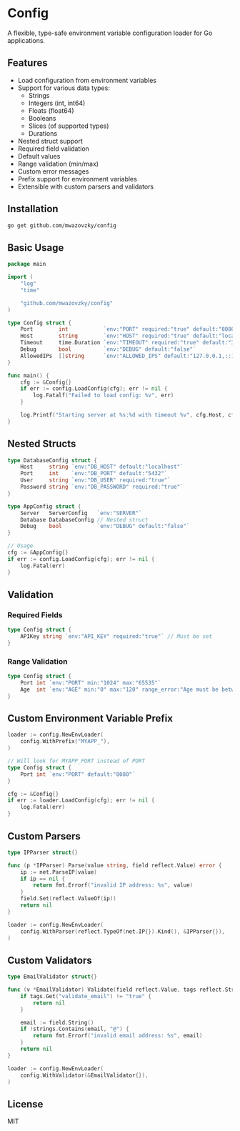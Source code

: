 # Config

A flexible, type-safe environment variable configuration loader for Go applications.

## Features

- Load configuration from environment variables
- Support for various data types:
  - Strings
  - Integers (int, int64)
  - Floats (float64)
  - Booleans
  - Slices (of supported types)
  - Durations
- Nested struct support
- Required field validation
- Default values
- Range validation (min/max)
- Custom error messages
- Prefix support for environment variables
- Extensible with custom parsers and validators

## Installation

```bash
go get github.com/mwazovzky/config
```

## Basic Usage

```go
package main

import (
	"log"
	"time"

	"github.com/mwazovzky/config"
)

type Config struct {
	Port        int           `env:"PORT" required:"true" default:"8080"`
	Host        string        `env:"HOST" required:"true" default:"localhost"`
	Timeout     time.Duration `env:"TIMEOUT" required:"true" default:"30s"`
	Debug       bool          `env:"DEBUG" default:"false"`
	AllowedIPs  []string      `env:"ALLOWED_IPS" default:"127.0.0.1,::1"`
}

func main() {
	cfg := &Config{}
	if err := config.LoadConfig(cfg); err != nil {
		log.Fatalf("Failed to load config: %v", err)
	}

	log.Printf("Starting server at %s:%d with timeout %v", cfg.Host, cfg.Port, cfg.Timeout)
}
```

## Nested Structs

```go
type DatabaseConfig struct {
	Host     string `env:"DB_HOST" default:"localhost"`
	Port     int    `env:"DB_PORT" default:"5432"`
	User     string `env:"DB_USER" required:"true"`
	Password string `env:"DB_PASSWORD" required:"true"`
}

type AppConfig struct {
	Server   ServerConfig   `env:"SERVER"`
	Database DatabaseConfig // Nested struct
	Debug    bool           `env:"DEBUG" default:"false"`
}

// Usage
cfg := &AppConfig{}
if err := config.LoadConfig(cfg); err != nil {
	log.Fatal(err)
}
```

## Validation

### Required Fields

```go
type Config struct {
	APIKey string `env:"API_KEY" required:"true"` // Must be set
}
```

### Range Validation

```go
type Config struct {
	Port int `env:"PORT" min:"1024" max:"65535"`
	Age  int `env:"AGE" min:"0" max:"120" range_error:"Age must be between 0 and 120"`
}
```

## Custom Environment Variable Prefix

```go
loader := config.NewEnvLoader(
	config.WithPrefix("MYAPP_"),
)

// Will look for MYAPP_PORT instead of PORT
type Config struct {
	Port int `env:"PORT" default:"8080"`
}

cfg := &Config{}
if err := loader.LoadConfig(cfg); err != nil {
	log.Fatal(err)
}
```

## Custom Parsers

```go
type IPParser struct{}

func (p *IPParser) Parse(value string, field reflect.Value) error {
	ip := net.ParseIP(value)
	if ip == nil {
		return fmt.Errorf("invalid IP address: %s", value)
	}
	field.Set(reflect.ValueOf(ip))
	return nil
}

loader := config.NewEnvLoader(
	config.WithParser(reflect.TypeOf(net.IP{}).Kind(), &IPParser{}),
)
```

## Custom Validators

```go
type EmailValidator struct{}

func (v *EmailValidator) Validate(field reflect.Value, tags reflect.StructTag) error {
	if tags.Get("validate_email") != "true" {
		return nil
	}

	email := field.String()
	if !strings.Contains(email, "@") {
		return fmt.Errorf("invalid email address: %s", email)
	}
	return nil
}

loader := config.NewEnvLoader(
	config.WithValidator(&EmailValidator{}),
)
```

## License

MIT
